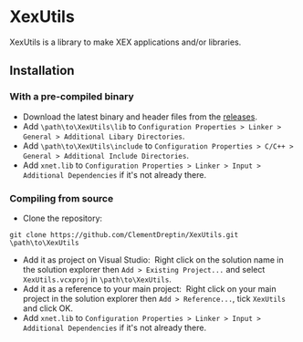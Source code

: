 # XexUtils

XexUtils is a library to make XEX applications and/or libraries.

## Installation

### With a pre-compiled binary

-   Download the latest binary and header files from the [releases](https://github.com/ClementDreptin/XexUtils/releases).
-   Add `\path\to\XexUtils\lib` to `Configuration Properties > Linker > General > Additional Libary Directories`.
-   Add `\path\to\XexUtils\include` to `Configuration Properties > C/C++ > General > Additional Include Directories`.
-   Add `xnet.lib` to `Configuration Properties > Linker > Input > Additional Dependencies` if it's not already there.

### Compiling from source

-   Clone the repository:

```
git clone https://github.com/ClementDreptin/XexUtils.git \path\to\XexUtils
```

-   Add it as project on Visual Studio:&nbsp;
    Right click on the solution name in the solution explorer then `Add > Existing Project...` and select `XexUtils.vcxproj` in `\path\to\XexUtils`.
-   Add it as a reference to your main project:&nbsp;
    Right click on your main project in the solution explorer then `Add > Reference...`, tick `XexUtils` and click OK.
-   Add `xnet.lib` to `Configuration Properties > Linker > Input > Additional Dependencies` if it's not already there.
